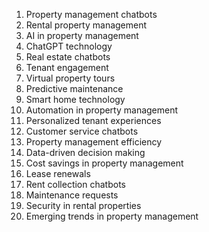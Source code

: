 1. Property management chatbots
2. Rental property management
3. AI in property management
4. ChatGPT technology
5. Real estate chatbots
6. Tenant engagement
7. Virtual property tours
8. Predictive maintenance
9. Smart home technology
10. Automation in property management
11. Personalized tenant experiences
12. Customer service chatbots
13. Property management efficiency
14. Data-driven decision making
15. Cost savings in property management
16. Lease renewals
17. Rent collection chatbots
18. Maintenance requests
19. Security in rental properties
20. Emerging trends in property management
